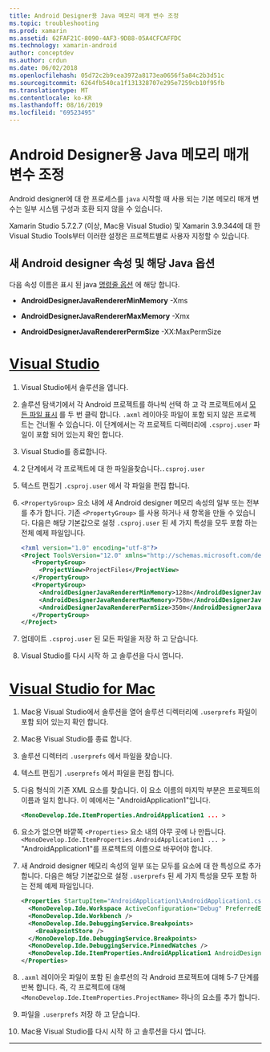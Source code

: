 ```yaml
---
title: Android Designer용 Java 메모리 매개 변수 조정
ms.topic: troubleshooting
ms.prod: xamarin
ms.assetid: 62FAF21C-8090-4AF3-9D88-05A4CFCAFFDC
ms.technology: xamarin-android
author: conceptdev
ms.author: crdun
ms.date: 06/02/2018
ms.openlocfilehash: 05d72c2b9cea3972a8173ea0656f5a84c2b3d51c
ms.sourcegitcommit: 6264fb540ca1f131328707e295e7259cb10f95fb
ms.translationtype: MT
ms.contentlocale: ko-KR
ms.lasthandoff: 08/16/2019
ms.locfileid: "69523495"
---
```

# <a name="adjusting-java-memory-parameters-for-the-android-designer"></a>Android Designer용 Java 메모리 매개 변수 조정

Android designer에 대 한 프로세스를 `java` 시작할 때 사용 되는 기본 메모리 매개 변수는 일부 시스템 구성과 호환 되지 않을 수 있습니다.

Xamarin Studio 5.7.2.7 (이상, Mac용 Visual Studio) 및 Xamarin 3.9.344에 대 한 Visual Studio Tools부터 이러한 설정은 프로젝트별로 사용자 지정할 수 있습니다.

## <a name="new-android-designer-properties-and-corresponding-java-options"></a>새 Android designer 속성 및 해당 Java 옵션

다음 속성 이름은 표시 된 java [명령줄 옵션](http://docs.oracle.com/javase/7/docs/technotes/tools/windows/java.html) 에 해당 합니다.

- **AndroidDesignerJavaRendererMinMemory** -Xms

- **AndroidDesignerJavaRendererMaxMemory** -Xmx

- **AndroidDesignerJavaRendererPermSize** -XX:MaxPermSize


# <a name="visual-studiotabwindows"></a>[Visual Studio](#tab/windows)

1. Visual Studio에서 솔루션을 엽니다.

2. 솔루션 탐색기에서 각 Android 프로젝트를 하나씩 선택 하 고 각 프로젝트에서 [모든 파일 표시](https://docs.microsoft.com/previous-versions/visualstudio/visual-studio-2008/4afxey9h(v=vs.90)) 를 두 번 클릭 합니다. `.axml` 레이아웃 파일이 포함 되지 않은 프로젝트는 건너뛸 수 있습니다. 이 단계에서는 각 프로젝트 디렉터리에 `.csproj.user` 파일이 포함 되어 있는지 확인 합니다.

3. Visual Studio를 종료합니다.

4. 2 단계에서 각 프로젝트에 대 한 파일을찾습니다.`.csproj.user`

5. 텍스트 편집기 `.csproj.user` 에서 각 파일을 편집 합니다.

6. `<PropertyGroup>` 요소 내에 새 Android designer 메모리 속성의 일부 또는 전부를 추가 합니다. 기존 `<PropertyGroup>` 를 사용 하거나 새 항목을 만들 수 있습니다. 다음은 해당 기본값으로 설정 `.csproj.user` 된 세 가지 특성을 모두 포함 하는 전체 예제 파일입니다.

    ```xml
    <?xml version="1.0" encoding="utf-8"?>
    <Project ToolsVersion="12.0" xmlns="http://schemas.microsoft.com/developer/msbuild/2003">
       <PropertyGroup>
         <ProjectView>ProjectFiles</ProjectView>
       </PropertyGroup>
       <PropertyGroup>
         <AndroidDesignerJavaRendererMinMemory>128m</AndroidDesignerJavaRendererMinMemory>
         <AndroidDesignerJavaRendererMaxMemory>750m</AndroidDesignerJavaRendererMaxMemory>
         <AndroidDesignerJavaRendererPermSize>350m</AndroidDesignerJavaRendererPermSize>
       </PropertyGroup>
    </Project>
    ```

7. 업데이트 `.csproj.user` 된 모든 파일을 저장 하 고 닫습니다.

8. Visual Studio를 다시 시작 하 고 솔루션을 다시 엽니다.

# <a name="visual-studio-for-mactabmacos"></a>[Visual Studio for Mac](#tab/macos)

1. Mac용 Visual Studio에서 솔루션을 열어 솔루션 디렉터리에 `.userprefs` 파일이 포함 되어 있는지 확인 합니다.

2. Mac용 Visual Studio를 종료 합니다.

3. 솔루션 디렉터리 `.userprefs` 에서 파일을 찾습니다.

4. 텍스트 편집기 `.userprefs` 에서 파일을 편집 합니다.

5. 다음 형식의 기존 XML 요소를 찾습니다. 이 요소 이름의 마지막 부분은 프로젝트의 이름과 일치 합니다. 이 예에서는 "AndroidApplication1"입니다.

    ```xml
    <MonoDevelop.Ide.ItemProperties.AndroidApplication1 ... >
    ```

6. 요소가 없으면 바깥쪽 `<Properties>` 요소 내의 아무 곳에 나 만듭니다. `<MonoDevelop.Ide.ItemProperties.AndroidApplication1 ... >` "AndroidApplication1"를 프로젝트의 이름으로 바꾸어야 합니다.

7. 새 Android designer 메모리 속성의 일부 또는 모두를 요소에 대 한 특성으로 추가 합니다. 다음은 해당 기본값으로 설정 `.userprefs` 된 세 가지 특성을 모두 포함 하는 전체 예제 파일입니다.

    ```xml
    <Properties StartupItem="AndroidApplication1\AndroidApplication1.csproj">
      <MonoDevelop.Ide.Workspace ActiveConfiguration="Debug" PreferredExecutionTarget="Android.SelectDevice" />
      <MonoDevelop.Ide.Workbench />
      <MonoDevelop.Ide.DebuggingService.Breakpoints>
        <BreakpointStore />
      </MonoDevelop.Ide.DebuggingService.Breakpoints>
      <MonoDevelop.Ide.DebuggingService.PinnedWatches />
      <MonoDevelop.Ide.ItemProperties.AndroidApplication1 AndroidDesignerJavaRendererMinMemory="128m" AndroidDesignerJavaRendererMaxMemory="750m" AndroidDesignerJavaRendererPermSize="350m" />
    </Properties>
    ```

8. `.axml` 레이아웃 파일이 포함 된 솔루션의 각 Android 프로젝트에 대해 5-7 단계를 반복 합니다. 즉, 각 프로젝트에 대해 `<MonoDevelop.Ide.ItemProperties.ProjectName>` 하나의 요소를 추가 합니다.

9. 파일을 `.userprefs` 저장 하 고 닫습니다.

10. Mac용 Visual Studio를 다시 시작 하 고 솔루션을 다시 엽니다.

-----

